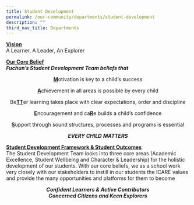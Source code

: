 ```yaml
---
title: Student Development
permalink: /our-community/departments/student-development
description: ""
third_nav_title: Departments
---
```

<p><strong><u>Vision<br /></u></strong>A Learner, A Leader, An Explorer&nbsp;</p>
<p><strong><u>Our Core Belief<br /></u></strong><em><strong>Fuchun&rsquo;s Student Development Team beliefs that</strong></em></p>
<p style="text-align: center;"><strong><u>M</u></strong>otivation is key to a child&rsquo;s success</p>
<p style="text-align: center;"><strong><u>A</u></strong>chievement in all areas is possible by every child</p>
<p style="text-align: center;">Be<strong><u>TT</u></strong>er learning takes place with clear expectations, order and discipline</p>
<p style="text-align: center;"><strong><u>E</u></strong>ncouragement and ca<strong><u>R</u></strong>e builds a child&rsquo;s confidence</p>
<p style="text-align: center;"><strong><u>S</u></strong>upport through sound structures, processes and programs is essential</p>
<p style="text-align: center;"><strong><em>EVERY CHILD</em></strong><em>&nbsp;<strong>MATTERS</strong></em></p>
<p><strong><u>Student Development Framework &amp; Student Outcomes<br /></u></strong>The Student Development Team looks into three core areas (Academic Excellence, Student Wellbeing and Character &amp; Leadership) for the holistic development of our students. With our core beliefs, we as a school work very closely with our stakeholders to instill in our students the ICARE values and provide the many opportunities and platforms for them to become</p>
<p style="text-align: center;"><u></u><em><strong>Confident Learners &amp; Active Contributors<br /></strong></em><em><strong>Concerned Citizens and Keen Explorers</strong></em></p>